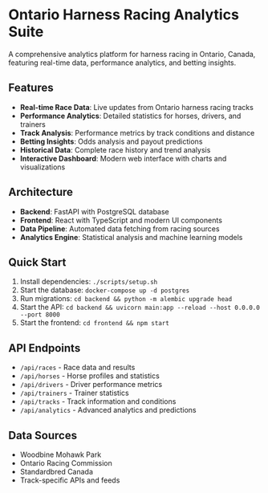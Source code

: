 # Ontario Harness Racing Analytics Suite

A comprehensive analytics platform for harness racing in Ontario, Canada, featuring real-time data, performance analytics, and betting insights.

## Features

- **Real-time Race Data**: Live updates from Ontario harness racing tracks
- **Performance Analytics**: Detailed statistics for horses, drivers, and trainers
- **Track Analysis**: Performance metrics by track conditions and distance
- **Betting Insights**: Odds analysis and payout predictions
- **Historical Data**: Complete race history and trend analysis
- **Interactive Dashboard**: Modern web interface with charts and visualizations

## Architecture

- **Backend**: FastAPI with PostgreSQL database
- **Frontend**: React with TypeScript and modern UI components
- **Data Pipeline**: Automated data fetching from racing sources
- **Analytics Engine**: Statistical analysis and machine learning models

## Quick Start

1. Install dependencies: `./scripts/setup.sh`
2. Start the database: `docker-compose up -d postgres`
3. Run migrations: `cd backend && python -m alembic upgrade head`
4. Start the API: `cd backend && uvicorn main:app --reload --host 0.0.0.0 --port 8000`
5. Start the frontend: `cd frontend && npm start`

## API Endpoints

- `/api/races` - Race data and results
- `/api/horses` - Horse profiles and statistics
- `/api/drivers` - Driver performance metrics
- `/api/trainers` - Trainer statistics
- `/api/tracks` - Track information and conditions
- `/api/analytics` - Advanced analytics and predictions

## Data Sources

- Woodbine Mohawk Park
- Ontario Racing Commission
- Standardbred Canada
- Track-specific APIs and feeds